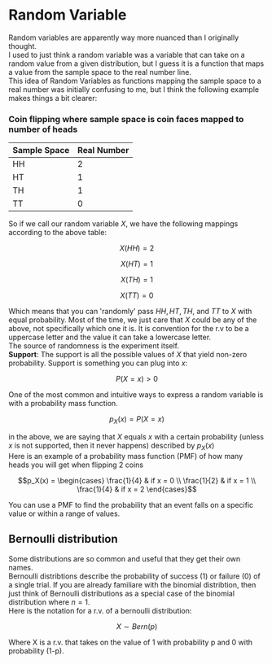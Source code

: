 # Random Variable
Random variables are apparently way more nuanced than I originally thought.  
I used to just think a random variable was a variable that can take on a random value from a given distribution, but I guess it is a function that maps a value from the sample space to the real number line.  
This idea of Random Variables as functions mapping the sample space to a real number was initially confusing to me, but I think the following example makes things a bit clearer:  
### Coin flipping where sample space is coin faces mapped to number of heads
|Sample Space|Real Number|
|------------|-----------|
|HH          |2          |
|HT          |1          |
|TH          |1          |
|TT          |0          |

So if we call our random variable $X$, we have the following mappings according to the above table:  
```math
X(HH) = 2
```
```math
X(HT) = 1
```
```math
X(TH) = 1
```
```math
X(TT) = 0
```
Which means that you can 'randomly' pass $HH, HT, TH,$ and $TT$ to $X$ with equal probability. 
Most of the time, we just care that $X$ could be any of the above, not specifically which one it is.  It is convention for the r.v to be a uppercase letter and the value it can take a lowercase letter.  
The source of randomness is the experiment itself.  
**Support**: The support is all the possible values of $X$ that yield non-zero probability.  Support is something you can plug into $x$:
```math
P(X = x) \gt 0
```
One of the most common and intuitive ways to express a random variable is with a probability mass function.  
```math
p_X(x) = P(X = x)
```
in the above, we are saying that $X$ equals $x$ with a certain probability (unless $x$ is not supported, then it never happens) described by $p_X(x)$  
Here is an example of a probability mass function (PMF) of how many heads you will get when flipping 2 coins
```math
p_X(x) = \begin{cases}
\frac{1}{4} & if x = 0 \\
\frac{1}{2} & if x = 1 \\
\frac{1}{4} & if x = 2 
\end{cases}
```
You can use a PMF to find the probability that an event falls on a specific value or within a range of values.  
## Bernoulli distribution
Some distributions are so common and useful that they get their own names.  
Bernoulli distribtions describe the probability of success (1) or failure (0) of a single trial.  If you are already familiare with the binomial distribtion, then just think of Bernoulli distributions as a special case of the binomial distribution where $n=1$.  
Here is the notation for a r.v. of a bernoulli distribution:
```math
X \sim Bern(p)
```
Where X is a r.v. that takes on the value of 1 with probability p and 0 with probability (1-p).  

